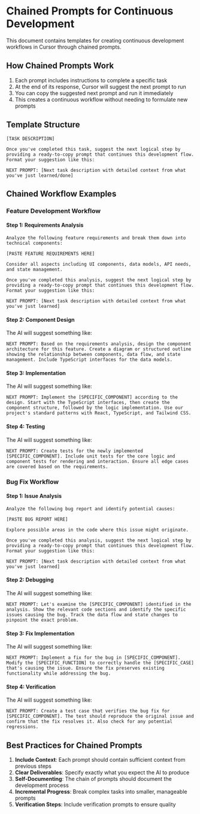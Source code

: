 # Chained Prompts for Continuous Development

This document contains templates for creating continuous development workflows in Cursor through chained prompts.

## How Chained Prompts Work

1. Each prompt includes instructions to complete a specific task
2. At the end of its response, Cursor will suggest the next prompt to run
3. You can copy the suggested next prompt and run it immediately
4. This creates a continuous workflow without needing to formulate new prompts

## Template Structure

```
[TASK DESCRIPTION]

Once you've completed this task, suggest the next logical step by providing a ready-to-copy prompt that continues this development flow. Format your suggestion like this:

NEXT PROMPT: [Next task description with detailed context from what you've just learned/done]
```

## Chained Workflow Examples

### Feature Development Workflow

#### Step 1: Requirements Analysis

```
Analyze the following feature requirements and break them down into technical components:

[PASTE FEATURE REQUIREMENTS HERE]

Consider all aspects including UI components, data models, API needs, and state management.

Once you've completed this analysis, suggest the next logical step by providing a ready-to-copy prompt that continues this development flow. Format your suggestion like this:

NEXT PROMPT: [Next task description with detailed context from what you've just learned]
```

#### Step 2: Component Design

The AI will suggest something like:

```
NEXT PROMPT: Based on the requirements analysis, design the component architecture for this feature. Create a diagram or structured outline showing the relationship between components, data flow, and state management. Include TypeScript interfaces for the data models.
```

#### Step 3: Implementation

The AI will suggest something like:

```
NEXT PROMPT: Implement the [SPECIFIC_COMPONENT] according to the design. Start with the TypeScript interfaces, then create the component structure, followed by the logic implementation. Use our project's standard patterns with React, TypeScript, and Tailwind CSS.
```

#### Step 4: Testing

The AI will suggest something like:

```
NEXT PROMPT: Create tests for the newly implemented [SPECIFIC_COMPONENT]. Include unit tests for the core logic and component tests for rendering and interaction. Ensure all edge cases are covered based on the requirements.
```

### Bug Fix Workflow

#### Step 1: Issue Analysis

```
Analyze the following bug report and identify potential causes:

[PASTE BUG REPORT HERE]

Explore possible areas in the code where this issue might originate.

Once you've completed this analysis, suggest the next logical step by providing a ready-to-copy prompt that continues this development flow. Format your suggestion like this:

NEXT PROMPT: [Next task description with detailed context from what you've just learned]
```

#### Step 2: Debugging

The AI will suggest something like:

```
NEXT PROMPT: Let's examine the [SPECIFIC_COMPONENT] identified in the analysis. Show the relevant code sections and identify the specific issues causing the bug. Track the data flow and state changes to pinpoint the exact problem.
```

#### Step 3: Fix Implementation

The AI will suggest something like:

```
NEXT PROMPT: Implement a fix for the bug in [SPECIFIC_COMPONENT]. Modify the [SPECIFIC_FUNCTION] to correctly handle the [SPECIFIC_CASE] that's causing the issue. Ensure the fix preserves existing functionality while addressing the bug.
```

#### Step 4: Verification

The AI will suggest something like:

```
NEXT PROMPT: Create a test case that verifies the bug fix for [SPECIFIC_COMPONENT]. The test should reproduce the original issue and confirm that the fix resolves it. Also check for any potential regressions.
```

## Best Practices for Chained Prompts

1. **Include Context**: Each prompt should contain sufficient context from previous steps
2. **Clear Deliverables**: Specify exactly what you expect the AI to produce
3. **Self-Documenting**: The chain of prompts should document the development process
4. **Incremental Progress**: Break complex tasks into smaller, manageable prompts
5. **Verification Steps**: Include verification prompts to ensure quality 
